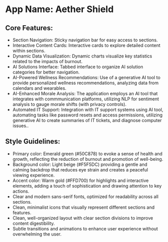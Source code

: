 # **App Name**: Aether Shield

## Core Features:

- Section Navigation: Sticky navigation bar for easy access to sections.
- Interactive Content Cards: Interactive cards to explore detailed content within sections.
- Dynamic Data Visualization: Dynamic charts visualize key statistics related to the impacts of burnout.
- AI Solutions Interface: Tabbed interface to organize AI solution categories for better navigation.
- AI-Powered Wellness Recommendations: Use of a generative AI tool to provide personalized wellness recommendations, analyzing data from calendars and wearables.
- AI-Enhanced Morale Analysis: The application employs an AI tool that integrates with commmunication platforms, utilizing NLP for sentiment analysis to gauge morale shifts (with privacy controls).
- Automated IT Support: Integration with IT support systems using AI tool, automating tasks like password resets and access permissions, utilizing generative AI to create summaries of IT tickets, and diagnose computer issues..

## Style Guidelines:

- Primary color: Emerald green (#50C878) to evoke a sense of health and growth, reflecting the reduction of burnout and promotion of well-being.
- Background color: Light beige (#F5F5DC) providing a gentle and calming backdrop that reduces eye strain and creates a peaceful viewing experience.
- Accent color: Warm gold (#FFD700) for highlights and interactive elements, adding a touch of sophistication and drawing attention to key actions.
- Clear and modern sans-serif fonts, optimized for readability across all sections.
- Clean, minimalist icons that visually represent different sections and features.
- Clean, well-organized layout with clear section divisions to improve content digestibility.
- Subtle transitions and animations to enhance user experience without overwhelming the user.